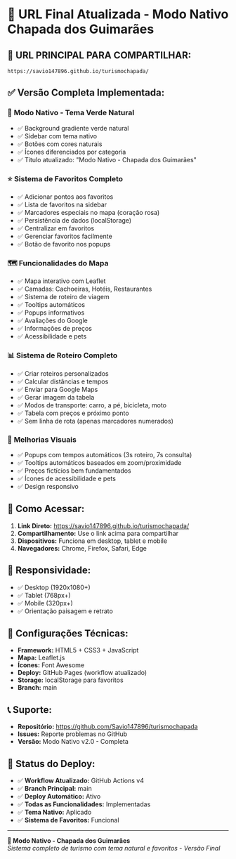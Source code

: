 # 🌿 URL Final Atualizada - Modo Nativo Chapada dos Guimarães

## 🔗 **URL PRINCIPAL PARA COMPARTILHAR:**

```
https://savio147896.github.io/turismochapada/
```

## ✅ **Versão Completa Implementada:**

### 🌿 **Modo Nativo - Tema Verde Natural**
- ✅ Background gradiente verde natural
- ✅ Sidebar com tema nativo
- ✅ Botões com cores naturais
- ✅ Ícones diferenciados por categoria
- ✅ Título atualizado: "Modo Nativo - Chapada dos Guimarães"

### ⭐ **Sistema de Favoritos Completo**
- ✅ Adicionar pontos aos favoritos
- ✅ Lista de favoritos na sidebar
- ✅ Marcadores especiais no mapa (coração rosa)
- ✅ Persistência de dados (localStorage)
- ✅ Centralizar em favoritos
- ✅ Gerenciar favoritos facilmente
- ✅ Botão de favorito nos popups

### 🗺️ **Funcionalidades do Mapa**
- ✅ Mapa interativo com Leaflet
- ✅ Camadas: Cachoeiras, Hotéis, Restaurantes
- ✅ Sistema de roteiro de viagem
- ✅ Tooltips automáticos
- ✅ Popups informativos
- ✅ Avaliações do Google
- ✅ Informações de preços
- ✅ Acessibilidade e pets

### 📊 **Sistema de Roteiro Completo**
- ✅ Criar roteiros personalizados
- ✅ Calcular distâncias e tempos
- ✅ Enviar para Google Maps
- ✅ Gerar imagem da tabela
- ✅ Modos de transporte: carro, a pé, bicicleta, moto
- ✅ Tabela com preços e próximo ponto
- ✅ Sem linha de rota (apenas marcadores numerados)

### 🎨 **Melhorias Visuais**
- ✅ Popups com tempos automáticos (3s roteiro, 7s consulta)
- ✅ Tooltips automáticos baseados em zoom/proximidade
- ✅ Preços fictícios bem fundamentados
- ✅ Ícones de acessibilidade e pets
- ✅ Design responsivo

## 🚀 **Como Acessar:**

1. **Link Direto:** https://savio147896.github.io/turismochapada/
2. **Compartilhamento:** Use o link acima para compartilhar
3. **Dispositivos:** Funciona em desktop, tablet e mobile
4. **Navegadores:** Chrome, Firefox, Safari, Edge

## 📱 **Responsividade:**

- ✅ Desktop (1920x1080+)
- ✅ Tablet (768px+)
- ✅ Mobile (320px+)
- ✅ Orientação paisagem e retrato

## 🔧 **Configurações Técnicas:**

- **Framework:** HTML5 + CSS3 + JavaScript
- **Mapa:** Leaflet.js
- **Ícones:** Font Awesome
- **Deploy:** GitHub Pages (workflow atualizado)
- **Storage:** localStorage para favoritos
- **Branch:** main

## 📞 **Suporte:**

- **Repositório:** https://github.com/Savio147896/turismochapada
- **Issues:** Reporte problemas no GitHub
- **Versão:** Modo Nativo v2.0 - Completa

## 🎯 **Status do Deploy:**

- ✅ **Workflow Atualizado:** GitHub Actions v4
- ✅ **Branch Principal:** main
- ✅ **Deploy Automático:** Ativo
- ✅ **Todas as Funcionalidades:** Implementadas
- ✅ **Tema Nativo:** Aplicado
- ✅ **Sistema de Favoritos:** Funcional

---

**🌿 Modo Nativo - Chapada dos Guimarães**  
*Sistema completo de turismo com tema natural e favoritos - Versão Final* 